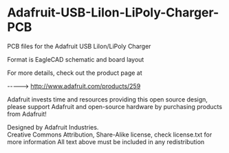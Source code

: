Adafruit-USB-LiIon-LiPoly-Charger-PCB
=====================================

PCB files for the Adafruit USB LiIon/LiPoly Charger

Format is EagleCAD schematic and board layout

For more details, check out the product page at

-----> http://www.adafruit.com/products/259

Adafruit invests time and resources providing this open source design, 
please support Adafruit and open-source hardware by purchasing 
products from Adafruit!

Designed by Adafruit Industries.  
Creative Commons Attribution, Share-Alike license, check license.txt for more information
All text above must be included in any redistribution